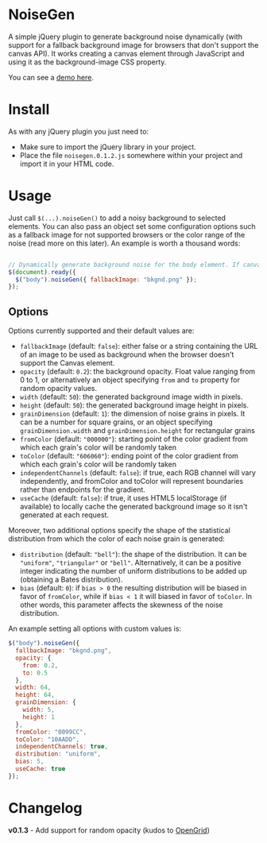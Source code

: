 NoiseGen
========

A simple jQuery plugin to generate background noise dynamically (with support for a fallback background image for browsers that don't support the canvas API). It works creating a canvas element through JavaScript and using it as the background-image CSS property.

You can see a [demo here](http://www.lucaongaro.eu/demos/noisegen/).


Install
=======

As with any jQuery plugin you just need to:

* Make sure to import the jQuery library in your project.
* Place the file `noisegen.0.1.2.js` somewhere within your project and import it in your HTML code.


Usage
=====

Just call `$(...).noiseGen()` to add a noisy background to selected elements. You can also pass an object set some configuration options such as a fallback image for not supported browsers or the color range of the noise (read more on this later). An example is worth a thousand words:

```javascript

// Dynamically generate background noise for the body element. If canvas is not supported, use "bkgnd.png" as the background-image instead
$(document).ready({
  $("body").noiseGen({ fallbackImage: "bkgnd.png" });
});

```


Options
-------

Options currently supported and their default values are:

* `fallbackImage` (default: `false`): either false or a string containing the URL of an image to be used as background when the browser doesn't support the Canvas element.
* `opacity` (default: `0.2`): the background opacity. Float value ranging from 0 to 1, or alternatively an object specifying `from` and `to` property for random opacity values.
* `width` (default: `50`): the generated background image width in pixels.
* `height` (default: `50`): the generated background image height in pixels.
* `grainDimension` (default: `1`): the dimension of noise grains in pixels. It can be a number for square grains, or an object specifying `grainDimension.width` and `grainDimension.height` for rectangular grains
* `fromColor` (default: `"000000"`): starting point of the color gradient from which each grain's color will be randomly taken
* `toColor` (default: `"606060"`): ending point of the color gradient from which each grain's color will be randomly taken
* `independentChannels` (default: `false`): if true, each RGB channel will vary independently, and fromColor and toColor will represent boundaries rather than endpoints for the gradient.
* `useCache` (default: `false`): if true, it uses HTML5 localStorage (if available) to locally cache the generated background image so it isn't generated at each request.

Moreover, two additional options specify the shape of the statistical distribution from which the color of each noise grain is generated:

* `distribution` (default: `"bell"`): the shape of the distribution. It can be `"uniform"`, `"triangular"` or `"bell"`. Alternatively, it can be a positive integer indicating the number of uniform distributions to be added up (obtaining a Bates distribution).
* `bias` (default: `0`): if `bias > 0` the resulting distribution will be biased in favor of `fromColor`, while if `bias < 1` it will biased in favor of `toColor`. In other words, this parameter affects the skewness of the noise distribution.

An example setting all options with custom values is:

```javascript
$("body").noiseGen({
  fallbackImage: "bkgnd.png",
  opacity: {
    from: 0.2,
    to: 0.5
  },
  width: 64,
  height: 64,
  grainDimension: {
    width: 5,
    height: 1
  },
  fromColor: "0099CC",
  toColor: "10AADD",
  independentChannels: true,
  distribution: "uniform",
  bias: 5,
  useCache: true
});
```


Changelog
=========

**v0.1.3** - Add support for random opacity (kudos to [OpenGrid](https://github.com/OpenGrid))